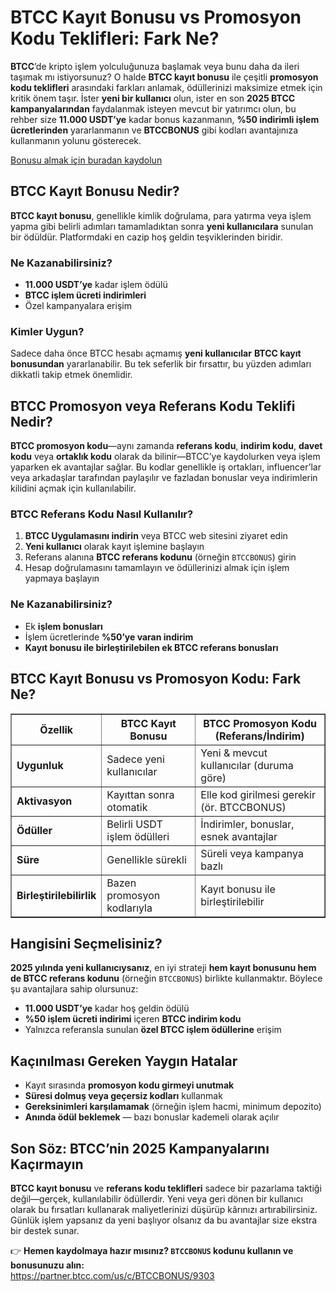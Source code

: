 <h1>BTCC Kayıt Bonusu vs Promosyon Kodu Teklifleri: Fark Ne?</h1>

<p><strong>BTCC</strong>’de kripto işlem yolculuğunuza başlamak veya bunu daha da ileri taşımak mı istiyorsunuz? O halde <strong>BTCC kayıt bonusu</strong> ile çeşitli <strong>promosyon kodu teklifleri</strong> arasındaki farkları anlamak, ödüllerinizi maksimize etmek için kritik önem taşır. İster <strong>yeni bir kullanıcı</strong> olun, ister en son <strong>2025 BTCC kampanyalarından</strong> faydalanmak isteyen mevcut bir yatırımcı olun, bu rehber size <strong>11.000 USDT’ye</strong> kadar bonus kazanmanın, <strong>%50 indirimli işlem ücretlerinden</strong> yararlanmanın ve <strong>BTCCBONUS</strong> gibi kodları avantajınıza kullanmanın yolunu gösterecek.</p>

<p><a href="https://partner.btcc.com/us/c/BTCCBONUS/9303" target="_blank">Bonusu almak için buradan kaydolun</a></p>
<img src="https://images.mirror-media.xyz/publication-images/LztseeLtp-OtXQfU073GC.png?height=960&amp;width=1920" decoding="async" data-nimg="fill" class="css-xah9so" style="position:absolute;top:0;left:0;bottom:0;right:0;box-sizing:border-box;padding:0;border:none;margin:auto;display:block;width:0;height:0;min-width:100%;max-width:100%;min-height:100%;max-height:100%">
<h2>BTCC Kayıt Bonusu Nedir?</h2>

<p><strong>BTCC kayıt bonusu</strong>, genellikle kimlik doğrulama, para yatırma veya işlem yapma gibi belirli adımları tamamladıktan sonra <strong>yeni kullanıcılara</strong> sunulan bir ödüldür. Platformdaki en cazip hoş geldin teşviklerinden biridir.</p>

<h3>Ne Kazanabilirsiniz?</h3>
<ul>
<li><strong>11.000 USDT’ye</strong> kadar işlem ödülü</li>
<li><strong>BTCC işlem ücreti indirimleri</strong></li>
<li>Özel kampanyalara erişim</li>
</ul>

<h3>Kimler Uygun?</h3>
<p>Sadece daha önce BTCC hesabı açmamış <strong>yeni kullanıcılar</strong> <strong>BTCC kayıt bonusundan</strong> yararlanabilir. Bu tek seferlik bir fırsattır, bu yüzden adımları dikkatli takip etmek önemlidir.</p>

<h2>BTCC Promosyon veya Referans Kodu Teklifi Nedir?</h2>

<p><strong>BTCC promosyon kodu</strong>—aynı zamanda <strong>referans kodu</strong>, <strong>indirim kodu</strong>, <strong>davet kodu</strong> veya <strong>ortaklık kodu</strong> olarak da bilinir—BTCC’ye kaydolurken veya işlem yaparken ek avantajlar sağlar. Bu kodlar genellikle iş ortakları, influencer’lar veya arkadaşlar tarafından paylaşılır ve fazladan bonuslar veya indirimlerin kilidini açmak için kullanılabilir.</p>

<h3>BTCC Referans Kodu Nasıl Kullanılır?</h3>
<ol>
<li><strong>BTCC Uygulamasını indirin</strong> veya BTCC web sitesini ziyaret edin</li>
<li><strong>Yeni kullanıcı</strong> olarak kayıt işlemine başlayın</li>
<li>Referans alanına <strong>BTCC referans kodunu</strong> (örneğin <code>BTCCBONUS</code>) girin</li>
<li>Hesap doğrulamasını tamamlayın ve ödüllerinizi almak için işlem yapmaya başlayın</li>
</ol>

<h3>Ne Kazanabilirsiniz?</h3>
<ul>
<li>Ek <strong>işlem bonusları</strong></li>
<li>İşlem ücretlerinde <strong>%50’ye varan indirim</strong></li>
<li><strong>Kayıt bonusu ile birleştirilebilen ek BTCC referans bonusları</strong></li>
</ul>

<h2>BTCC Kayıt Bonusu vs Promosyon Kodu: Fark Ne?</h2>

<table border="1" cellpadding="8" cellspacing="0">
<tr>
<th>Özellik</th>
<th>BTCC Kayıt Bonusu</th>
<th>BTCC Promosyon Kodu (Referans/İndirim)</th>
</tr>
<tr>
<td><strong>Uygunluk</strong></td>
<td>Sadece yeni kullanıcılar</td>
<td>Yeni &amp; mevcut kullanıcılar (duruma göre)</td>
</tr>
<tr>
<td><strong>Aktivasyon</strong></td>
<td>Kayıttan sonra otomatik</td>
<td>Elle kod girilmesi gerekir (ör. BTCCBONUS)</td>
</tr>
<tr>
<td><strong>Ödüller</strong></td>
<td>Belirli USDT işlem ödülleri</td>
<td>İndirimler, bonuslar, esnek avantajlar</td>
</tr>
<tr>
<td><strong>Süre</strong></td>
<td>Genellikle sürekli</td>
<td>Süreli veya kampanya bazlı</td>
</tr>
<tr>
<td><strong>Birleştirilebilirlik</strong></td>
<td>Bazen promosyon kodlarıyla</td>
<td>Kayıt bonusu ile birleştirilebilir</td>
</tr>
</table>

<h2>Hangisini Seçmelisiniz?</h2>

<p><strong>2025 yılında yeni kullanıcıysanız</strong>, en iyi strateji <strong>hem kayıt bonusunu hem de BTCC referans kodunu</strong> (örneğin <code>BTCCBONUS</code>) birlikte kullanmaktır. Böylece şu avantajlara sahip olursunuz:</p>

<ul>
<li><strong>11.000 USDT’ye</strong> kadar hoş geldin ödülü</li>
<li><strong>%50 işlem ücreti indirimi</strong> içeren <strong>BTCC indirim kodu</strong></li>
<li>Yalnızca referansla sunulan <strong>özel BTCC işlem ödüllerine</strong> erişim</li>
</ul>

<h2>Kaçınılması Gereken Yaygın Hatalar</h2>

<ul>
<li>Kayıt sırasında <strong>promosyon kodu girmeyi unutmak</strong></li>
<li><strong>Süresi dolmuş veya geçersiz kodları</strong> kullanmak</li>
<li><strong>Gereksinimleri karşılamamak</strong> (örneğin işlem hacmi, minimum depozito)</li>
<li><strong>Anında ödül beklemek</strong> — bazı bonuslar kademeli olarak açılır</li>
</ul>

<h2>Son Söz: BTCC’nin 2025 Kampanyalarını Kaçırmayın</h2>

<p><strong>BTCC kayıt bonusu</strong> ve <strong>referans kodu teklifleri</strong> sadece bir pazarlama taktiği değil—gerçek, kullanılabilir ödüllerdir. Yeni veya geri dönen bir kullanıcı olarak bu fırsatları kullanarak maliyetlerinizi düşürüp kârınızı artırabilirsiniz. Günlük işlem yapsanız da yeni başlıyor olsanız da bu avantajlar size ekstra bir destek sunar.</p>

<p>👉 <strong>Hemen kaydolmaya hazır mısınız? <code>BTCCBONUS</code> kodunu kullanın ve bonusunuzu alın:</strong><br>
<a href="https://partner.btcc.com/us/c/BTCCBONUS/9303" target="_blank">https://partner.btcc.com/us/c/BTCCBONUS/9303</a></p>
